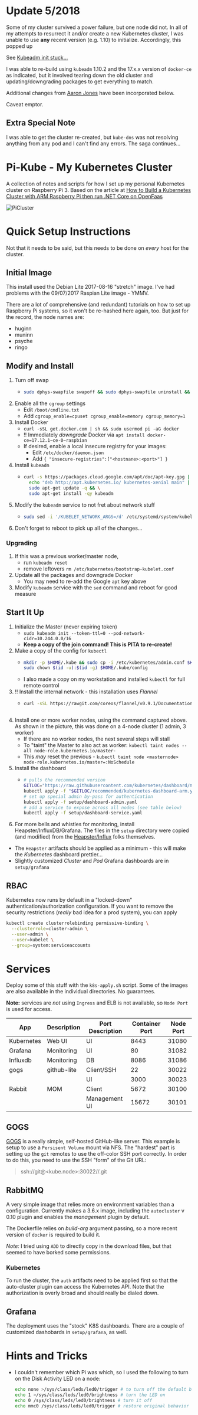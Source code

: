 # Update 5/2018

Some of my cluster survived a power failure, but one node did not. In all of my attempts
to resurrect it and/or create a new Kubernetes cluster, I was unable to
use **any** recent version (e.g. 1.10) to initialize. Accordingly, this popped up

See [Kubeadm init stuck...](https://github.com/kubernetes/kubernetes/issues/61277)

I was able to re-build using `kubeadm` 1.10.2 and the 17.x.x version of `docker-ce` as indicated, but it involved 
tearing down the old cluster and updating/downgrading packages to get everything to match.

Additional changes from [Aaron Jones](https://gist.github.com/aaronkjones/d996f1a441bc80875fd4929866ca65ad) have
been incorporated below.

Caveat emptor.

## Extra Special Note 
I was able to get the cluster re-created, but `kube-dns` was not resolving anything from any pod and I can't find any
errors. The saga continues...

# Pi-Kube - My Kubernetes Cluster
A collection of notes and scripts for how I set up my personal Kubernetes cluster on
Raspberry Pi 3. Based on the article at
[How to Build a Kubernetes Cluster with ARM Raspberry Pi then run .NET Core on OpenFaas](https://www.hanselman.com/blog/HowToBuildAKubernetesClusterWithARMRaspberryPiThenRunNETCoreOnOpenFaas.aspx)

![PiCluster](PiCluster-11222017.jpg)

# Quick Setup Instructions
Not that it needs to be said, but this needs to be done on _every_ host for the cluster.

## Initial Image
This install used the Debian Lite 2017-08-16 "stretch" image. I've had problems with the 09/07/2017 Raspian Lite
image - YMMV.

There are a lot of comprehensive (and redundant) tutorials on how to set up Raspberry Pi systems, so it won't be
re-hashed here again, too. But just for the record, the node names are:
- huginn
- muninn
- psyche
- ringo

## Modify and Install
1. Turn off swap
   - ```bash
     sudo dphys-swapfile swapoff && sudo dphys-swapfile uninstall && sudo update-rc.d dphys-swapfile remove
     ```
1. Enable all the `cgroup` settings
   - Edit `/boot/cmdline.txt`
   - Add `cgroup_enable=cpuset cgroup_enable=memory cgroup_memory=1`
1. Install Docker
   - `curl -sSL get.docker.com | sh && sudo usermod pi -aG docker`
   - :bangbang: Immediately _downgrade_ Docker via `apt install docker-ce=17.12.1~ce-0~raspbian`
   - If desired, enable a local insecure registry for your images:
     - Edit `/etc/docker/daemon.json`
     - Add `{ "insecure-registries":["<hostnane>:<port>"] }`
1. Install `kubeadm`
   - ```bash
     curl -s https://packages.cloud.google.com/apt/doc/apt-key.gpg | sudo apt-key add - && \
       echo "deb http://apt.kubernetes.io/ kubernetes-xenial main" | sudo tee /etc/apt/sources.list.d/kubernetes.list && \
       sudo apt-get update -q && \
       sudo apt-get install -qy kubeadm
     ```
1. Modify the `kubeadm` service to not fret about network stuff
   - ```bash
     sudo sed -i '/KUBELET_NETWORK_ARGS=/d' /etc/systemd/system/kubelet.service.d/10-kubeadm.conf   
     ```
1. Don't forget to reboot to pick up all of the changes...

### Upgrading
1. If this was a previous worker/master node, 
   - run `kubeadm reset`
   - remove leftovers `rm /etc/kubernetes/bootstrap-kubelet.conf`
1. Update **all** the packages and downgrade Docker
   - You may need to re-add the Google `apt` key above
1. Modify `kubeadm` service with the `sed` command and reboot for good measure

## Start It Up
1. Initialize the Master (never expiring token)
   - `sudo kubeadm init --token-ttl=0 --pod-network-cidr=10.244.0.0/16`
   - **Keep a copy of the join command! This is PITA to re-create!**
1. Make a copy of the config for `kubectl`
   - ```bash
     mkdir -p $HOME/.kube && sudo cp -i /etc/kubernetes/admin.conf $HOME/.kube/config
     sudo chown $(id -u):$(id -g) $HOME/.kube/config
     ```
   - I also made a copy on my workstation and installed `kubectl` for full remote control
1. :bangbang: Install the internal network - this installation uses _Flannel_
   - ```bash
     curl -sSL https://rawgit.com/coreos/flannel/v0.9.1/Documentation/kube-flannel.yml | sed "s/amd64/arm/g" | kubectl create -f -
   ```
1. Install one or more worker nodes, using the command captured above.
   As shown in the picture, this was done on a 4-node cluster (1 admin, 3 worker)
   - If there are no worker nodes, the next several steps will stall
   - To "taint" the Master to also act as worker: `kubectl taint nodes --all node-role.kubernetes.io/master-`
   - This _may_ reset the previous - `kubectl taint node <masternode> node-role.kubernetes.io/master=:NoSchedule`
1. Install the dashboard
   - ```bash
     # pulls the recommended version
     GITLOC="https://raw.githubusercontent.com/kubernetes/dashboard/master/src/deploy/"
     kubectl apply -f "$GITLOC/recommended/kubernetes-dashboard-arm.yaml"
     # set up special admin by-pass for authentication
     kubectl apply -f setup/dashboard-admin.yaml
     # add a service to expose across all nodes (see table below)
     kubectl apply -f setup/dashboard-service.yaml
     ```
1. For more bells and whistles for monitoring, install Heapster/InfluxDB/Grafana. The files in the `setup` directory
were copied (and modified) from the
[Heapster/Influx](https://github.com/kubernetes/heapster/blob/master/docs/influxdb.md) folks themselves.
  - The `Heapster` artifacts should be applied as a minimum - this will make the _Kubernetes_ dashboard prettier...
  - Slightly customized _Cluster_ and _Pod_ Grafana dashboards are in `setup/grafana`

## RBAC
Kubernetes now runs by default in a "locked-down" authentication/authorization configuration. If you want to remove the
security restrictions (_really_ bad idea for a prod system), you can apply
```bash
kubectl create clusterrolebinding permissive-binding \
  --clusterrole=cluster-admin \
  --user=admin \
  --user=kubelet \
  --group=system:serviceaccounts
```

# Services
Deploy some of this stuff with the `k8s-apply.sh` script. Some of the images are also available in the individual
directories. No guarantees.

**Note:** services are _not_ using `Ingress` and ELB is not available, so `Node Port` is used for access.

| App        | Description | Port Description | Container Port | Node Port |
|------------|-------------|------------------|----------------|-----------|
| Kubernetes | Web UI      | UI               |  8443          | 31080 |
| Grafana    | Monitoring  | UI               |    80          | 31082 |
| Influxdb   | Monitoring  | DB               |  8086          | 31086 |
| gogs       | github-lite | Client/SSH       |    22          | 30022 |
|            |             | UI               |  3000          | 30023 |
| Rabbit     | MOM         | Client           |  5672          | 30100 |
|            |             | Management UI    | 15672          | 30101 |

## GOGS
[GOGS](https://github.com/gogits/gogs) is a really simple, self-hosted GitHub-like server. This example is setup to
use a `Persisent Volume` mount via NFS. The "hardest" part is setting up the `git` remotes to use the off-color SSH
port correctly. In order to do this, you need to use the SSH "form" of the Git URL:

> ssh://git@<kube.node>:30022/<org>/<project>.git

## RabbitMQ
A very simple image that relies more on environment variables than a configuration. Currently makes a 3.6.x image,
including the `autocluster` v 0.10 plugin and enables the _management_ plugin by default.

The Dockerfile relies on _build-arg_ argument passing, so a more recent version of `docker` is required to build it.

_Note:_ I tried using `ADD` to directly copy in the download files, but that seemed to have borked some permissions.

### Kubernetes
To run the cluster, the `auth` artifacts need to be applied first so that the auto-cluster plugin can access the
Kubernetes API. Note that the authorization is overly broad and should really be dialed down.

## Grafana
The deployment uses the "stock" K8S dashboards. There are a couple of customized dashobards in `setup/grafana`, as well.

# Hints and Tricks
- I couldn't remember which Pi was which, so I used the following to turn on the Disk Activity LED on a node:
  ```bash
  echo none >/sys/class/leds/led0/trigger # to turn off the default behavior
  echo 1 >/sys/class/leds/led0/brightness # turn the LED on
  echo 0 /sys/class/leds/led0/brightness # turn it off
  echo mmc0 /sys/class/leds/led0/trigger # restore original behavior
  ```
